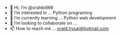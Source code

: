 - 👋 Hi, I’m @oraldo666
- 👀 I’m interested in ... Python programing
- 🌱 I’m currently learning ... Python web development
- 💞️ I’m looking to collaborate on ... 
- 📫 How to reach me ... orald.hysaj@hotmail.com

<!---
oraldo666/oraldo666 is a ✨ special ✨ repository because its `README.md` (this file) appears on your GitHub profile.
You can click the Preview link to take a look at your changes.
--->
